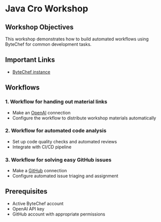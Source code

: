 # Java Cro Workshop

## Workshop Objectives
This workshop demonstrates how to build automated workflows using ByteChef for common development tasks.

## Important Links
- [ByteChef instance](https://demo.bytechef.io/)
 
## Workflows

### 1. Workflow for handing out material links
- Make an [OpenAI](https://platform.openai.com/settings/organization/api-keys) connection
- Configure the workflow to distribute workshop materials automatically

### 2. Workflow for automated code analysis
- Set up code quality checks and automated reviews
- Integrate with CI/CD pipeline

### 3. Workflow for solving easy GitHub issues
- Make a [GitHub](https://docs.bytechef.io/reference/components/github) connection
- Configure automated issue triaging and assignment

## Prerequisites
- Active ByteChef account
- OpenAI API key
- GitHub account with appropriate permissions
